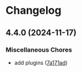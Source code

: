 # Changelog

## 4.4.0 (2024-11-17)


### Miscellaneous Chores

* add plugins ([7a171ad](https://github.com/dwilkolek/wombat/commit/7a171ad623641a81a3069f85894e00cce2a5dce3))
